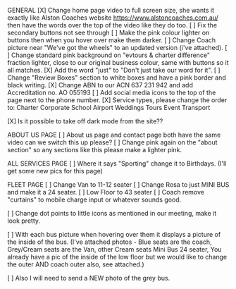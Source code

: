 GENERAL
[X] Change home page video to full screen size, she wants it exactly like Alston Coaches website https://www.alstoncoaches.com.au/ then have the words over the top of the video like they do too.
[ ] Fix the secondary buttons not see through
[ ] Make the pink colour lighter on buttons then when you hover over make them darker.
[ ] Change Coach picture near "We've got the wheels" to an updated version (i've attached).
[ ] Change standard pink background on "evtours & charter difference" fraction lighter, close to our original business colour, same with buttons so it all matches.
[X] Add the word "just" to "Don't just take our word for it".
[ ] Change "Review Boxes" section to white boxes and have a pink border and black writing.
[X] Change ABN to our ACN 637 231 942 and add Accreditation no. AO 055193
[ ] Add social media icons to the top of the page next to the phone number.
[X] Service types, please change the order to:
Charter
Corporate
School
Airport
Weddings
Tours
Event Transport

[X] Is it possible to take off dark mode from the site??

ABOUT US PAGE
[ ] About us page and contact page both have the same video can we switch this up please?
[ ] Change pink again on the "about section" so any sections like this please make a lighter pink.

ALL SERVICES PAGE
[ ] Where it says "Sporting" change it to Birthdays. (I'll get some new pics for this page)

FLEET PAGE
[ ] Change Van to 11-12 seater
[ ] Change Rosa to just MINI BUS and make it a 24 seater.
[ ] Low Floor to 43 seater
[ ] Coach remove "curtains" to mobile charge input or whatever sounds good.

[ ] Change dot points to little icons as mentioned in our meeting, make it look pretty.

[ ] With each bus picture when hovering over them it displays a picture of the inside of the bus.
(I've attached photos - Blue seats are the coach, Grey/Cream seats are the Van, other Cream seats Mini Bus 24 seater,
You already have a pic of the inside of the low floor but we would like to change the outer AND coach outer also, see attached.)

[ ] Also I will need to send a NEW photo of the grey bus.
